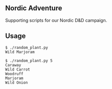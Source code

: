 ## Nordic Adventure

Supporting scripts for our Nordic D&D campaign.

## Usage

    $ ./random_plant.py
    Wild Marjoram

    $ ./random_plant.py 5
    Caraway
    Wild Carrot
    Woodruff
    Marjoram
    Wild Onion
